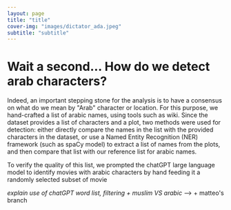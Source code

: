 ```yaml
---
layout: page
title: "title"
cover-img: "images/dictator_ada.jpeg"
subtitle: "subtitle"
---
```



# Wait a second... How do we detect arab characters?

Indeed, an important stepping stone for the analysis is to have a consensus on what do we mean by "Arab" character or location. For this purpose, we hand-crafted a list of arabic names, using tools such as wiki. Since the dataset provides a list of characters and a plot, two methods were used for detection: either directly compare the names in the list with the provided characters in the dataset, or use a Named Entity Recognition (NER) framework (such as spaCy model) to extract a list of names from the plots, and then compare that list with our reference list for arabic names.

To verify the quality of this list, we prompted the chatGPT large language model to identify movies with arabic characters by hand feeding it a randomly selected subset of movie 

*explain use of chatGPT word list, filtering + muslim VS arabic* --> + matteo's branch 
